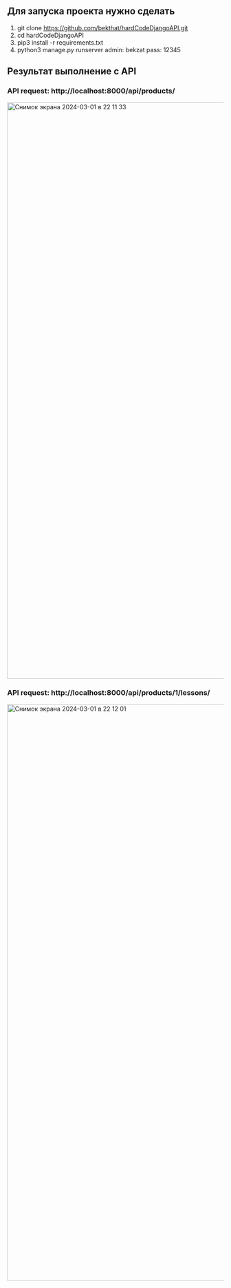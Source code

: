 ## Для запуска проекта нужно сделать
1. git clone https://github.com/bekthat/hardCodeDjangoAPI.git
2. cd hardCodeDjangoAPI
3. pip3 install -r requirements.txt
4. python3 manage.py runserver
   admin: bekzat
   pass: 12345
   
## Результат выполнение с API


### API request: http://localhost:8000/api/products/


<img width="1342" alt="Снимок экрана 2024-03-01 в 22 11 33" src="https://github.com/bekthat/hardCodeDjangoAPI/assets/33370150/facf229f-c44d-4426-bbfc-c42133a867a2">


### API request: http://localhost:8000/api/products/1/lessons/


<img width="1342" alt="Снимок экрана 2024-03-01 в 22 12 01" src="https://github.com/bekthat/hardCodeDjangoAPI/assets/33370150/1f80171b-ced8-4f93-9858-2316346a564a">
